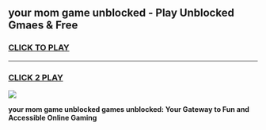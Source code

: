 
## your mom game unblocked - Play Unblocked Gmaes & Free
<h3>
<a href="https://news.freeplayer.one?title=your_mom_game_unblocked&ref=23F">CLICK TO PLAY</a></h3>
<hr>

<h3>
<a href="https://news.freeplayer.one?title=your_mom_game_unblocked&ref=23F">CLICK 2 PLAY</a>
  
</h3>

<a href="https://news.freeplayer.one?title=your_mom_game_unblocked&ref=23F/"><img src="https://clearcache.store/games.png"></a>


**your mom game unblocked games unblocked: Your Gateway to Fun and Accessible Online Gaming**
